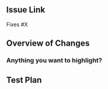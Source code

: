 ## Issue Link

<!--
    Use a linking keyword and issue number. For example, this section could say:
        Fixes #41
    If there is no link, you may remove this section. However, larger PRs may be rejected if there is no corresponding issue.

    You may also put more than one issue here, if multiple apply. These issues should be related; unrelated issues likely belong to separate PRs.
-->

Fixes #X

## Overview of Changes

<!-- What does this PR actually do? This section should include a brief summary of what the code changes are or why the issue was occurring, and if there is no linked issue, why you feel this change is necessary. -->

### Anything you want to highlight?

<!-- If you want reviewers to pay special attention to one part of your PR, mention that here. This is purely optional, especially on smaller PRs. -->

## Test Plan

<!-- If this PR touches the code, provide a detailed plan of how you tested your PR. The behavior should differ between your branch and master. -->